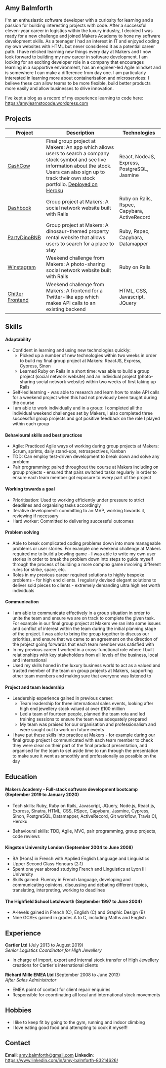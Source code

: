 ## Amy Balmforth

I'm an enthusiastic software developer with a curiosity for learning and a passion for building interesting projects with code. After a successful eleven-year career in logistics within the luxury industry, I decided I was ready for a new challenge and joined Makers Academy to hone my software development skills. As a teenager I had an interest in IT and enjoyed coding my own websites with HTML but never considered it as a potential career path. I have relished learning new things every day at Makers and I now look forward to building my new career in software development. I am looking for an exciting developer role in a company that encourages learning in a supportive environment, has an engineer-led Agile mindset and is somewhere I can make a difference from day one. I am particularly interested in learning more about containerisation and microservices: I believe these can allow teams to be more flexible, build better products more easily and allow businesses to drive innovation.

I've kept a blog as a record of my experience learning to code here: https://amylearnstocode.wordpress.com

## Projects

| Project | Description | Technologies |
|---|---|---|
| [CashCow](https://github.com/amybalmforth/cashcow) | Final group project at Makers: An app which allows users to search a company stock symbol and see live information about the stock. Users can also sign up to track their own stock portfolio. [Deployed on Heroku](https://cashcow2020.herokuapp.com/) | React, NodeJS, Express, PostgreSQL, Jasmine |
| [Dashbook](https://github.com/amybalmforth/acebook-AceofBaseBook) | Group project at Makers: A social network website built with Rails | Ruby on Rails, Rspec, Capybara, ActiveRecord |
| [PartyDinoBNB](https://github.com/amybalmforth/party-dino-bnb) | Group project at Makers: A dinosaur-themed property rental website that allows users to search for a place to stay | Ruby, Rspec, Capybara, Datamapper |
| [Winstagram](https://github.com/amybalmforth/instagram-challenge) | Weekend challenge from Makers: A photo-sharing social network website built with Rails | Ruby on Rails |
| [Chitter Frontend](https://github.com/amybalmforth/frontend-api-challenge) | Weekend challenge from Makers: A frontend for a Twitter-like app which makes API calls to an existing backend | HTML, CSS, Javascript, JQuery |

## Skills

#### Adaptability

* Confident in learning and using new technologies quickly:
  * Picked up a number of new technologies within two weeks in order to build my final group project at Makers: ReactJS, Express, Cypress, Sinon
  * Learned Ruby on Rails in a short time: was able to build a group project (social network website) and an individual project (photo-sharing social network website) within two weeks of first taking up Rails
* Self-led learning - was able to research and learn how to make API calls for a weekend project when this had not previously been taught during the course
* I am able to work individually and in a group: I completed all the individual weekend challenges set by Makers, I also completed three successful group projects and got positive feedback on the role I played within each group

#### Behavioural skills and best practices

* Agile: Practiced Agile ways of working during group projects at Makers: Scrum, sprints, daily stand-ups, retrospectives, Kanban
* TDD: Can employ test-driven development to break down and solve any problem
* Pair programming: paired throughout the course at Makers including on group projects - ensured that pairs switched tasks regularly in order to ensure each team member got exposure to every part of the project

#### Working towards a goal

* Prioritisation: Used to working efficiently under pressure to strict deadlines and organising tasks accordingly
* Iterative development: committing to an MVP, working towards it, reviewing if necessary
* Hard worker: Committed to delivering successful outcomes

#### Problem solving

* Able to break complicated coding problems down into more manageable problems or user stories. For example one weekend challenge at Makers required me to build a bowling game - I was able to write my own user stories in order to break the problem down into steps to guide myself through the process of building a more complex game involving different rules for strike, spare, etc.
* Roles in my previous career required solutions to highly bespoke problems - for high end clients. I regularly devised elegant solutions to deliver sold pieces to clients - extremely demanding ultra high net worth individuals

#### Communication

* I am able to communicate effectively in a group situation in order to unite the team and ensure we are on track to complete the given task. For example in our final group project at Makers we ran into some issues and conflict of interest within the team during the initial planning stage of the project. I was able to bring the group together to discuss our priorities, and ensure that we came to an agreement on the direction of the project going forwards that each team member was satisfied with
* In my previous career I worked in a cross-functional role where I built relationships with key stakeholders from all levels of the business, local and international
* Used my skills honed in the luxury business world to act as a valued and trusted member of the team on group projects at Makers, supporting other team members and making sure that everyone was listened to

#### Project and team leadership

* Leadership experience gained in previous career:
  * Team leadership for three international sales events, looking after high end jewellery stock valued at over £100 million
  * Led a team of fourteen people, planned the team rota and led training sessions to ensure the team was adequately prepared
  * My team was praised for our organisation and professionalism and were sought out to work on future events
* I have put these skills into practice at Makers - for example during our final group project I communicated with each team member to check they were clear on their part of the final product presentation, and organised for the team to set aside time to run through the presentation to make sure it went as smoothly and professionally as possible on the day

## Education

#### Makers Academy - Full-stack software development bootcamp (September 2019 to January 2020)

* Tech skills: Ruby, Ruby on Rails, Javascript, JQuery, Node.js, React.js, Express, Sinatra, HTML, CSS, RSpec, Capybara, Jasmine, Cypress, Sinon, PostgreSQL, Datamapper, ActiveRecord, Git workflow, Travis CI, Heroku

* Behavioural skills: TDD, Agile, MVC, pair programming, group projects, code reviews

#### Kingston University London (September 2004 to June 2008)

* BA (Hons) in French with Applied English Language and Linguistics
* Upper Second Class Honours (2:1)
* Spent one year abroad studying French and Linguistics at Lyon III University
* Skills gained: Fluency in French language, developing and communicating opinions, discussing and debating different topics, translating, interpreting, working to deadlines

#### The Highfield School Letchworth (September 1997 to June 2004)

* A-levels gained in French (C), English (C) and Graphic Design (B)
* Nine GCSEs gained in grades A to C, including Maths and English

## Experience

**Cartier Ltd** (July 2013 to August 2019)    
*Senior Logistics Coordinator for High Jewellery*  
* In charge of import, export and internal stock transfer of High Jewellery creations for Cartier's international clients

**Richard Mille EMEA Ltd** (September 2008 to June 2013)   
*After Sales Administrator*  
* EMEA point of contact for client repair enquiries
* Responsible for coordinating all local and international stock movements

## Hobbies

* I like to keep fit by going to the gym, running and indoor climbing
* I love eating good food and attempting to cook it myself!

## Contact

**Email**: amy.balmforth@gmail.com
**Linkedin**: https://www.linkedin.com/in/amy-balmforth-83214626/
